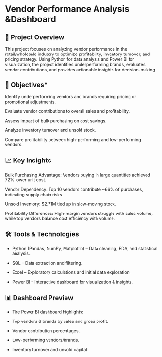 # Vendor Performance Analysis &Dashboard


## 📌 Project Overview

This project focuses on analyzing vendor performance in the retail/wholesale industry to optimize profitability, inventory turnover, and pricing strategy. Using Python for data analysis and Power BI for visualization, the project identifies underperforming brands, evaluates vendor contributions, and provides actionable insights for decision-making.

## 🎯 Objectives*

Identify underperforming vendors and brands requiring pricing or promotional adjustments.

Evaluate vendor contributions to overall sales and profitability.

Assess impact of bulk purchasing on cost savings.

Analyze inventory turnover and unsold stock.

Compare profitability between high-performing and low-performing vendors.

## 📈 Key Insights

Bulk Purchasing Advantage: Vendors buying in large quantities achieved 72% lower unit cost.

Vendor Dependency: Top 10 vendors contribute ~66% of purchases, indicating supply chain risks.

Unsold Inventory: $2.71M tied up in slow-moving stock.

Profitability Differences: High-margin vendors struggle with sales volume, while top vendors balance cost efficiency with volume.

## 🛠️ Tools & Technologies

- Python (Pandas, NumPy, Matplotlib) – Data cleaning, EDA, and statistical analysis.

- SQL – Data extraction and filtering.

- Excel – Exploratory calculations and initial data exploration.

- Power BI – Interactive dashboard for visualization & insights.

## 📊 Dashboard Preview

- The Power BI dashboard highlights:

- Top vendors & brands by sales and gross profit.

- Vendor contribution percentages.

- Low-performing vendors/brands.

- Inventory turnover and unsold capital
